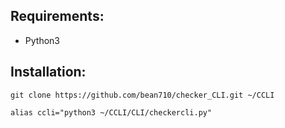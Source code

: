 Requirements:
---
 - Python3

Installation:
---
`git clone https://github.com/bean710/checker_CLI.git ~/CCLI`

`alias ccli="python3 ~/CCLI/CLI/checkercli.py"`
